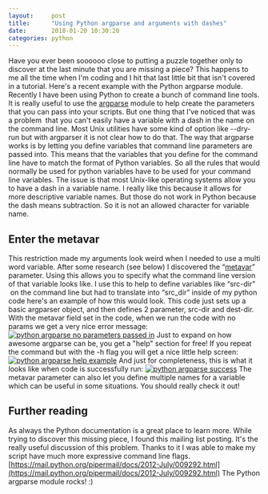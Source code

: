```yaml
---
layout:     post
title:      "Using Python argparse and arguments with dashes"
date:       2018-01-20 10:30:20
categories: python
---
```

Have you ever been soooooo close to putting a puzzle together only to discover at the last minute that you are missing a piece? This happens to me all the time when I'm coding and I hit that last little bit that isn't covered in a tutorial. Here's a recent example with the Python argparse module. Recently I have been using Python to create a bunch of command line tools. It is really useful to use the [argparse](https://docs.python.org/2.7/library/argparse.html) module to help create the parameters that you can pass into your scripts.  But one thing that I've noticed that was a problem  that you can't easily have a variable with a dash in the name on the command line. Most Unix utilities have some kind of option like --dry-run but with argparser it is not clear how to do that. The way that argparse works is by letting you define variables that command line parameters are passed into. This means that the variables that you define for the command line have to match the format of Python variables. So all the rules that would normally be used for python variables have to be used for your command line variables.  The issue is that most Unix-like operating systems allow you to have a dash in a variable name. I really like this because it allows for more descriptive variable names. But those do not work in Python because the dash means subtraction. So it is not an allowed character for variable name.

## Enter the metavar

This restriction made my arguments look weird when I needed to use a multi word variable. After some research (see below) I discovered the “[metavar](https://docs.python.org/2.7/library/argparse.html#metavar)” parameter. Using this allows you to specify what the command line version of that variable looks like. I use this to help to define variables like “src-dir”  on the command line but had to translate into “src_dir” inside of my python code here's an example of how this would look.  This code just sets up a basic argparser object, and then defines 2 parameter, src-dir and dest-dir. With the metavar field set in the code, when we run the code with no params we get a very nice error message: [![python argparse no parameters passed in](https://ironboundsoftware.com/blog/wp-content/uploads/2017/12/no-args2-744x91.png)](https://ironboundsoftware.com/blog/wp-content/uploads/2017/12/no-args2.png) Just to expand on how awesome argparse can be, you get a "help" section for free! If you repeat the command but with the -h flag you will get a nice little help screen: [![python argparse help example](https://ironboundsoftware.com/blog/wp-content/uploads/2017/12/help-detail2-744x262.png)](https://ironboundsoftware.com/blog/wp-content/uploads/2017/12/help-detail2.png) And just for completeness, this is what it looks like when code is successfully run: [![python argparse success](https://ironboundsoftware.com/blog/wp-content/uploads/2017/12/success2-744x49.png)](https://ironboundsoftware.com/blog/wp-content/uploads/2017/12/success2.png) The metavar parameter can also let you define multiple names for a variable which can be useful in some situations. You should really check it out! 

## Further reading

As always the Python documentation is a great place to learn more. While trying to discover this missing piece, I found this mailing list posting. It's the really useful discussion of this problem. Thanks to it I was able to make my script have much more expressive command line flags. [https://mail.python.org/pipermail/docs/2012-July/009292.html](https://mail.python.org/pipermail/docs/2012-July/009292.html) The Python argparse module rocks! :)
